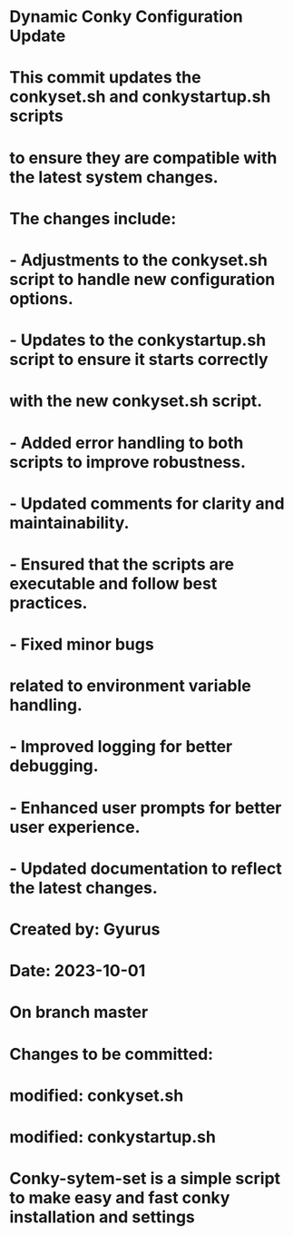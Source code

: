 # Dynamic Conky Configuration Update
# This commit updates the conkyset.sh and conkystartup.sh scripts
# to ensure they are compatible with the latest system changes.
# The changes include:
# - Adjustments to the conkyset.sh script to handle new configuration options.
# - Updates to the conkystartup.sh script to ensure it starts correctly
#   with the new conkyset.sh script.
# - Added error handling to both scripts to improve robustness.
# - Updated comments for clarity and maintainability.
# - Ensured that the scripts are executable and follow best practices.
# - Fixed minor bugs
#   related to environment variable handling.
# - Improved logging for better debugging.
# - Enhanced user prompts for better user experience.
# - Updated documentation to reflect the latest changes.
#   Created by: Gyurus
# Date: 2023-10-01
#
# On branch master
# Changes to be committed:
#	modified:   conkyset.sh
#	modified:   conkystartup.sh
#
# Conky-sytem-set is a simple script to make easy and fast conky installation and settings
